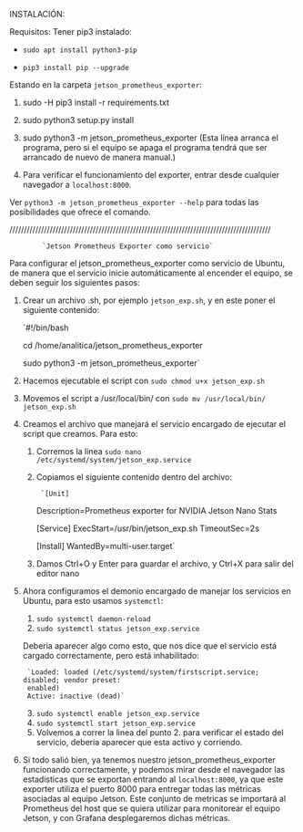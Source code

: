 INSTALACIÓN:

Requisitos: Tener pip3 instalado:

- `sudo apt install python3-pip`

- `pip3 install pip --upgrade`

Estando en la carpeta `jetson_prometheus_exporter`:

1. sudo -H pip3 install -r requirements.txt

2. sudo python3 setup.py install 

3. sudo python3 -m jetson_prometheus_exporter  (Esta línea arranca el programa, pero si el equipo se apaga
						el programa tendrá que ser arrancado de nuevo de manera manual.)

4. Para verificar el funcionamiento del exporter, entrar desde cualquier navegador a `localhost:8000`.

Ver `python3 -m jetson_prometheus_exporter --help` para todas las posibilidades que ofrece el comando.

///////////////////////////////////////////////////////////////////////////////////////////

			`Jetson Prometheus Exporter como servicio`

Para configurar el jetson_prometheus_exporter como servicio de Ubuntu, de  manera que el servicio inicie automáticamente
al encender el equipo, se deben seguir los siguientes pasos:

1. Crear un archivo .sh, por ejemplo `jetson_exp.sh`, y en este poner el siguiente contenido:

	`#!/bin/bash
	
	cd /home/analitica/jetson_prometheus_exporter
	
	sudo python3 -m jetson_prometheus_exporter`

2. Hacemos ejecutable el script con `sudo chmod u+x jetson_exp.sh`

3. Movemos el script a /usr/local/bin/ con `sudo mv /usr/local/bin/ jetson_exp.sh`

4. Creamos el archivo que manejará el servicio encargado de ejecutar el script que creamos.
Para esto:

	1. Corremos la linea `sudo nano /etc/systemd/system/jetson_exp.service`
	2. Copiamos el siguiente contenido dentro del archivo:

	        `[Unit]
		Description=Prometheus exporter for NVIDIA Jetson Nano Stats

		[Service]
		ExecStart=/usr/bin/jetson_exp.sh
		TimeoutSec=2s

		[Install]
		WantedBy=multi-user.target`
		
	3. Damos Ctrl+O y Enter para guardar el archivo, y Ctrl+X para salir del editor nano

5. Ahora configuramos el demonio encargado de manejar los servicios en Ubuntu, para esto usamos `systemctl`:

	1. `sudo systemctl daemon-reload`
	2. `sudo systemctl status jetson_exp.service`
	
	Deberia aparecer algo como esto, que nos dice que el servicio está cargado correctamente, pero
	está inhabilitado:

		`Loaded: loaded (/etc/systemd/system/firstscript.service; disabled; vendor preset:
		enabled)
		Active: inactive (dead)`

	3. `sudo systemctl enable jetson_exp.service`
	4. `sudo systemctl start jetson_exp.service`
	5. Volvemos a correr la linea del punto 2. para verificar el estado del servicio, 
	deberia aparecer que esta activo y corriendo.

6. Si todo salió bien, ya tenemos nuestro jetson_prometheus_exporter funcionando correctamente, y podemos mirar desde el navegador las estadisticas que se exportan entrando al `localhost:8000`, ya que este exporter utiliza el puerto 8000 para entregar todas las métricas asociadas al equipo Jetson. Este conjunto de metricas se importará al Prometheus del host que se quiera utilizar para monitorear el equipo Jetson, y con Grafana desplegaremos dichas métricas.



